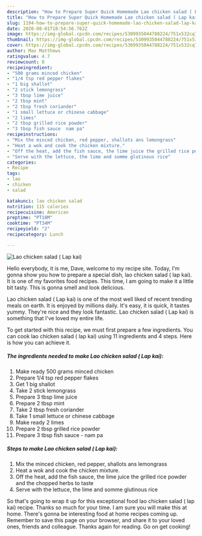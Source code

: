 ```yaml
---
description: "How to Prepare Super Quick Homemade Lao chicken salad ( Lap kai)"
title: "How to Prepare Super Quick Homemade Lao chicken salad ( Lap kai)"
slug: 1194-how-to-prepare-super-quick-homemade-lao-chicken-salad-lap-kai
date: 2020-08-01T18:54:56.762Z
image: https://img-global.cpcdn.com/recipes/5309935044788224/751x532cq70/lao-chicken-salad-lap-kai-recipe-main-photo.jpg
thumbnail: https://img-global.cpcdn.com/recipes/5309935044788224/751x532cq70/lao-chicken-salad-lap-kai-recipe-main-photo.jpg
cover: https://img-global.cpcdn.com/recipes/5309935044788224/751x532cq70/lao-chicken-salad-lap-kai-recipe-main-photo.jpg
author: Max Matthews
ratingvalue: 4.7
reviewcount: 8
recipeingredient:
- "500 grams minced chicken"
- "1/4 tsp red pepper flakes"
- "1 big shallot"
- "2 stick lemongrass"
- "3 tbsp lime juice"
- "2 tbsp mint"
- "2 tbsp fresh coriander"
- "1 small lettuce or chinese cabbage"
- "2 limes"
- "2 tbsp grilled rice powder"
- "3 tbsp fish sauce  nam pa"
recipeinstructions:
- "Mix the minced chicken, red pepper, shallots ans lemongrass"
- "Heat a wok and cook the chicken mixture."
- "Off the heat, add the fish sauce, the lime juice the grilled rice powder and the chopped herbs to taste"
- "Serve with the lettuce, the lime and somme glutinous rice"
categories:
- Recipe
tags:
- lao
- chicken
- salad

katakunci: lao chicken salad 
nutrition: 115 calories
recipecuisine: American
preptime: "PT18M"
cooktime: "PT34M"
recipeyield: "2"
recipecategory: Lunch

---
```



![Lao chicken salad ( Lap kai)](https://img-global.cpcdn.com/recipes/5309935044788224/751x532cq70/lao-chicken-salad-lap-kai-recipe-main-photo.jpg)

Hello everybody, it is me, Dave, welcome to my recipe site. Today, I'm gonna show you how to prepare a special dish, lao chicken salad ( lap kai). It is one of my favorites food recipes. This time, I am going to make it a little bit tasty. This is gonna smell and look delicious.

Lao chicken salad ( Lap kai) is one of the most well liked of recent trending meals on earth. It is enjoyed by millions daily. It's easy, it is quick, it tastes yummy. They're nice and they look fantastic. Lao chicken salad ( Lap kai) is something that I've loved my entire life.




To get started with this recipe, we must first prepare a few ingredients. You can cook lao chicken salad ( lap kai) using 11 ingredients and 4 steps. Here is how you can achieve it.

<!--inarticleads1-->

##### The ingredients needed to make Lao chicken salad ( Lap kai):

1. Make ready 500 grams minced chicken
1. Prepare 1/4 tsp red pepper flakes
1. Get 1 big shallot
1. Take 2 stick lemongrass
1. Prepare 3 tbsp lime juice
1. Prepare 2 tbsp mint
1. Take 2 tbsp fresh coriander
1. Take 1 small lettuce or chinese cabbage
1. Make ready 2 limes
1. Prepare 2 tbsp grilled rice powder
1. Prepare 3 tbsp fish sauce - nam pa




<!--inarticleads2-->

##### Steps to make Lao chicken salad ( Lap kai):

1. Mix the minced chicken, red pepper, shallots ans lemongrass
1. Heat a wok and cook the chicken mixture.
1. Off the heat, add the fish sauce, the lime juice the grilled rice powder and the chopped herbs to taste
1. Serve with the lettuce, the lime and somme glutinous rice




So that's going to wrap it up for this exceptional food lao chicken salad ( lap kai) recipe. Thanks so much for your time. I am sure you will make this at home. There's gonna be interesting food at home recipes coming up. Remember to save this page on your browser, and share it to your loved ones, friends and colleague. Thanks again for reading. Go on get cooking!
